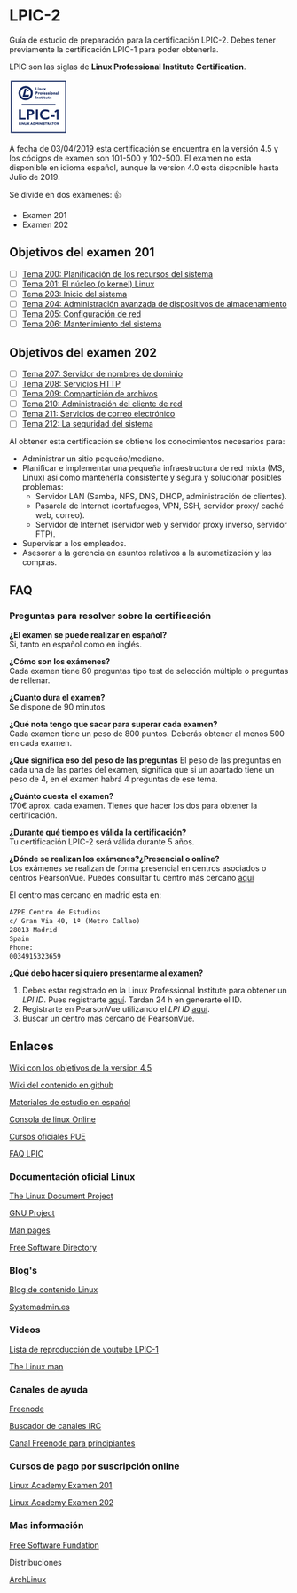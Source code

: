 # LPIC-2

Guía de estudio de preparación para la certificación LPIC-2. Debes tener previamente la certificación LPIC-1 para poder obtenerla.

LPIC son las siglas de **Linux Professional Institute Certification**.

![logo_lpic](img/LPIC-1-Small.png)

A fecha de 03/04/2019 esta certificación se encuentra en la versión 4.5 y los códigos de examen son 101-500 y 102-500. El examen no esta disponible en idioma español, aunque la version 4.0 esta disponible hasta Julio de 2019.

Se divide en dos exámenes: :+1:

- Examen 201
- Examen 202

## Objetivos del examen 201

- [ ] [Tema 200: Planificación de los recursos del sistema](docs/201-450/200:Planificación-de-los-recursos-del-sistema.md)
- [ ] [Tema 201: El núcleo (o kernel) Linux](docs/201-450/201:El-núcleo-o-kernel-de-linux.md)
- [ ] [Tema 203: Inicio del sistema](docs/201-450/203:Sistemas-de-archivos-y-dispositivos.md)
- [ ] [Tema 204: Administración avanzada de dispositivos de almacenamiento](docs/201-450/204:Administracion-avanzada-de-dispositivos-de-almacenamiento.md)
- [ ] [Tema 205: Configuración de red](docs/201-450/205:Configuracion-de-red.md)
- [ ] [Tema 206: Mantenimiento del sistema](docs/201-450/206:Mantenimiento-del-sistema.md)

## Objetivos del examen 202

- [ ] [Tema 207: Servidor de nombres de dominio](docs/202-450/207:Servidor-de-nombres-de-dominio.md)
- [ ] [Tema 208: Servicios HTTP](docs/202-450/208:Servicios-http.md)
- [ ] [Tema 209: Compartición de archivos](docs/202-450/209:Compartición-de-archivos.md)
- [ ] [Tema 210: Administración del cliente de red](docs/202-450/210:Administración-del-cliente-de-red.md)
- [ ] [Tema 211: Servicios de correo electrónico](docs/202-450/211:Servicios-de-correo-electronico.md)
- [ ] [Tema 212: La seguridad del sistema](docs/202-450/212:Seguridad-del-sistema.md)

Al obtener esta certificación se obtiene los conocimientos necesarios para:

- Administrar un sitio pequeño/mediano.
- Planificar e implementar una pequeña infraestructura de red mixta (MS, Linux) así como mantenerla consistente y segura y solucionar posibles problemas:
  - Servidor LAN (Samba, NFS, DNS, DHCP, administración de clientes).
  - Pasarela de Internet (cortafuegos, VPN, SSH, servidor proxy/ caché web, correo).
  - Servidor de Internet (servidor web y servidor proxy inverso, servidor FTP).
- Supervisar a los empleados.
- Asesorar a la gerencia en asuntos relativos a la automatización y las compras.


## FAQ

### Preguntas para resolver sobre la certificación

**¿El examen se puede realizar en español?**  
Si, tanto en español como en inglés.

**¿Cómo son los exámenes?**  
Cada examen tiene 60 preguntas tipo test de selección múltiple o preguntas de rellenar.

**¿Cuanto dura el examen?**  
Se dispone de 90 minutos

**¿Qué nota tengo que sacar para superar cada examen?**  
Cada examen tiene un peso de 800 puntos. Deberás obtener al menos 500 en cada examen.

**¿Qué significa eso del peso de las preguntas**
El peso de las preguntas en cada una de las partes del examen, significa que si un apartado tiene un peso de 4, en el examen habrá 4 preguntas de ese tema.

**¿Cuánto cuesta el examen?**  
170€ aprox. cada examen. Tienes que hacer los dos para obtener la certificación.

**¿Durante qué tiempo es válida la certificación?**  
Tu certificación LPIC-2 será válida durante 5 años.

**¿Dónde se realizan los exámenes?¿Presencial o online?**  
Los exámenes se realizan de forma presencial en centros asociados o centros PearsonVue. Puedes consultar tu centro más cercano [aquí](https://wsr.pearsonvue.com/testtaker/registration/SelectTestCenterProximity/LINUXPROFESSION?conversationId=1290514)

El centro mas cercano en madrid esta en:

```
AZPE Centro de Estudios
c/ Gran Via 40, 1ª (Metro Callao)
28013 Madrid
Spain
Phone:
0034915323659
```

**¿Qué debo hacer si quiero presentarme al examen?**

1. Debes estar registrado en la Linux Professional Institute para obtener un _LPI ID_. Pues registrarte [aquí](https://cs.lpi.org/caf/Xamman/register). Tardan 24 h en generarte el ID.
2. Registrarte en PearsonVue utilizando el _LPI ID_ [aquí](https://home.pearsonvue.com/lpi).
3. Buscar un centro mas cercano de PearsonVue.

## Enlaces

[Wiki con los objetivos de la version 4.5](https://wiki.lpi.org/wiki/LPIC-2_Objectives_V4.5(ES))

[Wiki del contenido en github](https://github.com/Borosan/lpic2book)

[Materiales de estudio en español](http://www.lpifit.com/course/)

[Consola de linux Online](https://www.tutorialspoint.com/unix_terminal_online.php)

[Cursos oficiales PUE](https://www.pue.es/cursos/lpi)

[FAQ LPIC](mbRadvvMT51IjsN8gsTz)

### Documentación oficial Linux

[The Linux Document Project](http://www.tldp.org/)

[GNU Project](http://www.gnu.org/doc/)

[Man pages](https://linux.die.net/man/)

[Free Software Directory](https://directory.fsf.org/wiki/Main_Page)

### Blog's

[Blog de contenido Linux](http://www.linuxlinks.com)

[Systemadmin.es](http://systemadmin.es/)

### Videos

[Lista de reproducción de youtube LPIC-1](https://www.youtube.com/watch?v=Fov9nM-AbSw&list=PLD_mb6U5Xp95cX_CDO3Cg-p8370lPwRR2)

[The Linux man](https://www.youtube.com/channel/UCVQ7kPpJJ2FA_iYl8Wtx0SA)

### Canales de ayuda

[Freenode](https://webchat.freenode.net)

[Buscador de canales IRC](http://irc.netsplit.de/channels/)

[Canal Freenode para principiantes](http://irc2go.com/webchat/?net=freenode&room=%23linux-beginners)

### Cursos de pago por suscripción online

[Linux Academy Examen 201](https://linuxacademy.com/course/lpic-2-linux-engineer-exam-201/)

[Linux Academy Examen 202](https://linuxacademy.com/course/lpic-level-2-exam-202/)

### Mas información

[Free Software Fundation](https://www.fsf.org/)

Distribuciones

[ArchLinux](<https://wiki.archlinux.org/index.php/Main_page_(Espa%C3%B1ol)>)
